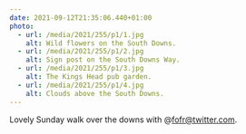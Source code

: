 ```yaml
---
date: 2021-09-12T21:35:06.440+01:00
photo:
  - url: /media/2021/255/p1/1.jpg
    alt: Wild flowers on the South Downs.
  - url: /media/2021/255/p1/2.jpg
    alt: Sign post on the South Downs Way.
  - url: /media/2021/255/p1/3.jpg
    alt: The Kings Head pub garden.
  - url: /media/2021/255/p1/4.jpg
    alt: Clouds above the South Downs.
---
```


Lovely Sunday walk over the downs with @fofr@twitter.com.
